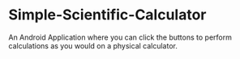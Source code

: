 # Simple-Scientific-Calculator
An Android Application where you can click the buttons to perform calculations as you would on a physical calculator.
